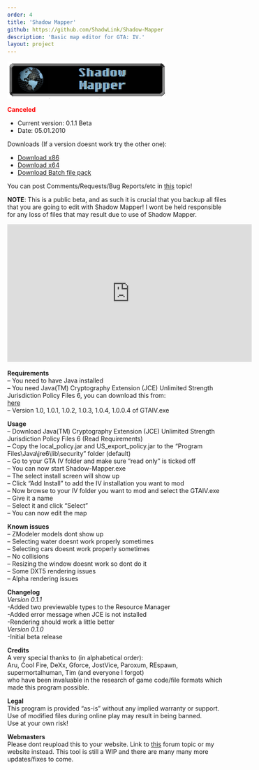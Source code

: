 ```yaml
---
order: 4
title: 'Shadow Mapper'
github: https://github.com/ShadwLink/Shadow-Mapper
description: 'Basic map editor for GTA: IV.'
layout: project
---
```


![](/assets/images/shadow-mapper/shadow_mapper_header.png)

<span style="color: #ff0000;">**Canceled**</span>

- Current version: 0.1.1 Beta  
- Date: 05.01.2010  

Downloads (If a version doesnt work try the other one):
- [Download x86](/assets/downloads/Shadow-Mapper.rar)
- [Download x64](/assets/downloads/Shadow-Mapper_x64.rar) 
- [Download Batch file pack](/assets/downloads/Shadow-Mapper-BatchFilePack.rar)  

You can post Comments/Requests/Bug Reports/etc in [this](http://www.gtaforums.com/index.php?showtopic=428895) topic!

**NOTE**: This is a public beta, and as such it is crucial that you backup all files that you are going to edit with Shadow Mapper! I wont be held responsible for any loss of files that may result due to use of Shadow Mapper.

<iframe width="560" height="315" src="https://www.youtube.com/embed/Z9xvzsiwqoY" frameborder="0" allow="autoplay; encrypted-media" allowfullscreen></iframe>

**Requirements**  
– You need to have Java installed  
– You need Java(TM) Cryptography Extension (JCE) Unlimited Strength Jurisdiction Policy Files 6, you can download this from:  
[here](https://cds.sun.com/is-bin/INTERSHOP.enfinity/WFS/CDS-CDS_Developer-Site/en_US/-/USD/ViewProductDetail-Start?ProductRef=jce_policy-6-oth-JPR@CDS-CDS_Developer)  
– Version 1.0, 1.0.1, 1.0.2, 1.0.3, 1.0.4, 1.0.0.4 of GTAIV.exe

**Usage**  
– Download Java(TM) Cryptography Extension (JCE) Unlimited Strength Jurisdiction Policy Files 6 (Read Requirements)  
– Copy the local\_policy.jar and US\_export\_policy.jar to the “Program Files\\Java\\jre6\\lib\\security” folder (default)  
– Go to your GTA IV folder and make sure “read only” is ticked off  
– You can now start Shadow-Mapper.exe  
– The select install screen will show up  
– Click “Add Install” to add the IV installation you want to mod  
– Now browse to your IV folder you want to mod and select the GTAIV.exe  
– Give it a name  
– Select it and click “Select”  
– You can now edit the map

**Known issues**  
– ZModeler models dont show up  
– Selecting water doesnt work properly sometimes  
– Selecting cars doesnt work properly sometimes  
– No collisions  
– Resizing the window doesnt work so dont do it  
– Some DXT5 rendering issues  
– Alpha rendering issues

**Changelog**  
*Version 0.1.1*  
-Added two previewable types to the Resource Manager  
-Added error message when JCE is not installed  
-Rendering should work a little better  
*Version 0.1.0*  
-Initial beta release

**Credits**  
A very special thanks to (in alphabetical order):  
Aru, Cool Fire, DeXx, Gforce, JostVice, Paroxum, REspawn, supermortalhuman, Tim (and everyone I forgot)  
who have been invaluable in the research of game code/file formats which made this program possible.

**Legal**  
This program is provided “as-is” without any implied warranty or support.  
Use of modified files during online play may result in being banned.  
Use at your own risk!

**Webmasters**  
Please dont reupload this to your website. Link to [this](http://www.gtaforums.com/index.php?showtopic=428895) forum topic or my website instead. This tool is still a WIP and there are many many more updates/fixes to come.
